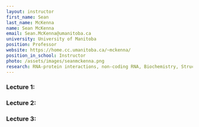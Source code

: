 ```yaml
---
layout: instructor
first_name: Sean
last_name: McKenna
name: Sean McKenna
email: Sean.McKenna@umanitoba.ca
university: University of Manitoba
position: Professor
website: https://home.cc.umanitoba.ca/~mckenna/
position_in_school: Instructor
photo: /assets/images/seanmckenna.png
research: RNA-protein interactions, non-coding RNA, Biochemistry, Structural Biology, Molecular Biology
---
```


### Lecture 1:

### Lecture 2:

### Lecture 3: